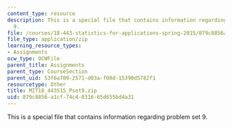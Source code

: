 ```yaml
---
content_type: resource
description: This is a special file that contains information regarding problem set
  9.
file: /courses/18-443-statistics-for-applications-spring-2015/879c8856a1cf74c4031665d655bd4a31_MIT18_443S15_Pset9.zip
file_type: application/zip
learning_resource_types:
- Assignments
ocw_type: OCWFile
parent_title: Assignments
parent_type: CourseSection
parent_uid: 53f6a709-2571-d03a-f08d-15390d5782f1
resourcetype: Other
title: MIT18_443S15_Pset9.zip
uid: 879c8856-a1cf-74c4-0316-65d655bd4a31
---
```

This is a special file that contains information regarding problem set 9.

